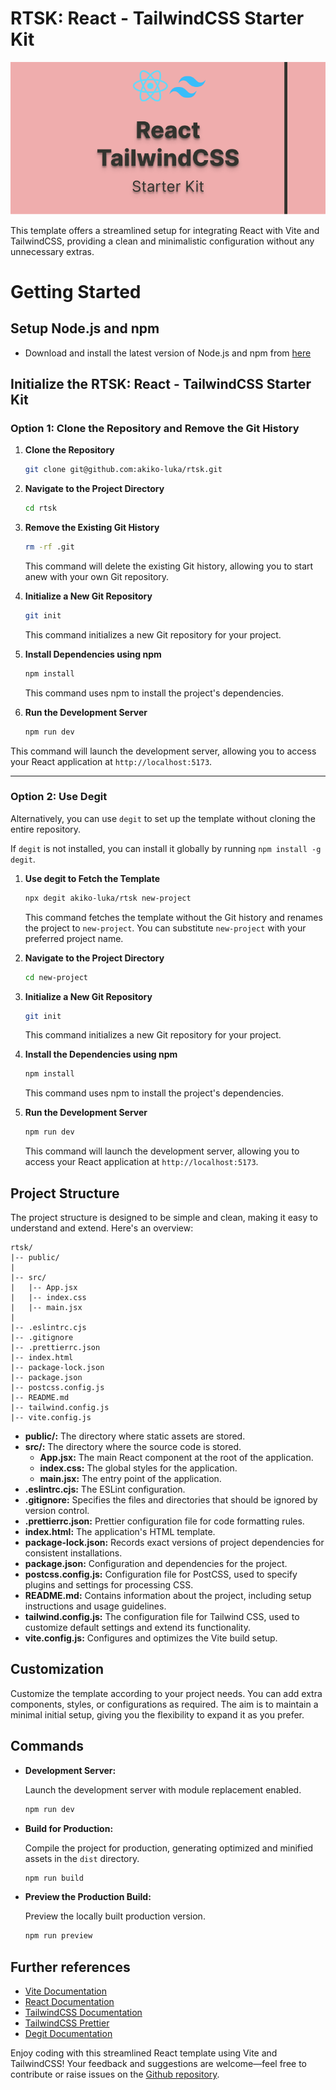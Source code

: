 # RTSK: React - TailwindCSS Starter Kit

![rtsk](./src/assets/rtsk.png)


This template offers a streamlined setup for integrating React with Vite and TailwindCSS, providing a clean and minimalistic configuration without any unnecessary extras.

# Getting Started

## Setup Node.js and npm
- Download and install the latest version of Node.js and npm from [here](https://nodejs.org/en)

## Initialize the RTSK: React - TailwindCSS Starter Kit

### Option 1: Clone the Repository and Remove the Git History

1. **Clone the Repository**
   ```bash
   git clone git@github.com:akiko-luka/rtsk.git
   ```

2. **Navigate to the Project Directory**
   ```bash
   cd rtsk
   ```

3. **Remove the Existing Git History**
   ```bash
   rm -rf .git
   ```
   This command will delete the existing Git history, allowing you to start anew with your own Git repository.

4. **Initialize a New Git Repository**
   ```bash
   git init
   ```
   This command initializes a new Git repository for your project.

5. **Install Dependencies using npm**
   ```bash
   npm install
   ```
   This command uses npm to install the project's dependencies.

6. **Run the Development Server**
   ```bash
   npm run dev
   ```
  This command will launch the development server, allowing you to access your React application at `http://localhost:5173`.

---

### Option 2: Use Degit
Alternatively, you can use `degit` to set up the template without cloning the entire repository.

If `degit` is not installed, you can install it globally by running `npm install -g degit`.

1. **Use degit to Fetch the Template**
   ```bash
   npx degit akiko-luka/rtsk new-project
   ```
   This command fetches the template without the Git history and renames the project to `new-project`. You can substitute `new-project` with your preferred project name.

2. **Navigate to the Project Directory**
   ```bash
   cd new-project
   ```

3. **Initialize a New Git Repository**
   ```bash
   git init
   ```
   This command initializes a new Git repository for your project.

4. **Install the Dependencies using npm**
   ```bash
   npm install
   ```
   This command uses npm to install the project's dependencies.

5. **Run the Development Server**
   ```bash
   npm run dev
   ```
   This command will launch the development server, allowing you to access your React application at `http://localhost:5173`.

## Project Structure
The project structure is designed to be simple and clean, making it easy to understand and extend. Here's an overview:

```
rtsk/
|-- public/
|
|-- src/
|   |-- App.jsx
|   |-- index.css
|   |-- main.jsx
|
|-- .eslintrc.cjs
|-- .gitignore
|-- .prettierrc.json
|-- index.html
|-- package-lock.json
|-- package.json
|-- postcss.config.js
|-- README.md
|-- tailwind.config.js
|-- vite.config.js
```
- **public/:** The directory where static assets are stored.
- **src/:** The directory where the source code is stored.
    - **App.jsx:** The main React component at the root of the application.
    - **index.css:** The global styles for the application.
    - **main.jsx:** The entry point of the application.
- **.eslintrc.cjs:** The ESLint configuration.
- **.gitignore:** Specifies the files and directories that should be ignored by version control.
- **.prettierrc.json:** Prettier configuration file for code formatting rules.
- **index.html:** The application's HTML template.
- **package-lock.json:** Records exact versions of project dependencies for consistent installations.
- **package.json:** Configuration and dependencies for the project.
- **postcss.config.js:**  Configuration file for PostCSS, used to specify plugins and settings for processing CSS.
- **README.md:** Contains information about the project, including setup instructions and usage guidelines.
- **tailwind.config.js:** The configuration file for Tailwind CSS, used to customize default settings and extend its functionality.
- **vite.config.js:** Configures and optimizes the Vite build setup.

## Customization
Customize the template according to your project needs. You can add extra components, styles, or configurations as required. The aim is to maintain a minimal initial setup, giving you the flexibility to expand it as you prefer.

## Commands

- **Development Server:**

  Launch the development server with module replacement enabled.
  ```bash
  npm run dev
  ```
- **Build for Production:**

   Compile the project for production, generating optimized and minified assets in the `dist` directory.
   ```bash
   npm run build
   ```

- **Preview the Production Build:**

   Preview the locally built production version.
   ```bash
   npm run preview
   ```

## Further references

- [Vite Documentation](https://vitejs.dev/guide/)
- [React Documentation](https://react.dev/)
- [TailwindCSS Documentation](https://tailwindcss.com/docs/installation)
- [TailwindCSS Prettier](https://tailwindcss.com/blog/automatic-class-sorting-with-prettier)
- [Degit Documentation](https://www.npmjs.com/package/degit)

Enjoy coding with this streamlined React template using Vite and TailwindCSS! Your feedback and suggestions are welcome—feel free to contribute or raise issues on the [Github repository](https://github.com/akiko-luka/rtsk).
